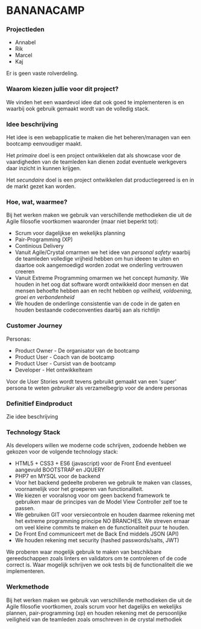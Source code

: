 # BANANACAMP

### Projectleden

* Annabel
* Rik 
* Marcel
* Kaj

Er is geen vaste rolverdeling.

### Waarom kiezen jullie voor dit project?

We vinden het een waardevol idee dat ook goed te implementeren is en waarbij ook gebruik gemaakt wordt van de volledig stack.

### Idee beschrijving

Het idee is een webapplicatie te maken die het beheren/managen van een bootcamp eenvoudiger maakt.

Het *primaire* doel is een project ontwikkelen dat als showcase voor de vaardigheden van de teamleden kan dienen zodat eventuele werkgevers daar inzicht in kunnen krijgen.

Het *secundaire* doel is een project ontwikkelen dat productiegereed is en in de markt gezet kan worden.

### Hoe, wat, waarmee?

Bij het werken maken we gebruik van verschillende methodieken die uit de Agile filosofie voortkomen waaronder (maar niet beperkt tot):

* Scrum voor dagelijkse en wekelijks planning
* Pair-Programming (XP)
* Continious Delivery
* Vanuit Agile/Crystal omarmen we het idee van *personal safety* waarbij de teamleden volledige vrijheid hebben om hun ideeen te uiten en daartoe ook aangemoedigd worden zodat we onderling vertrouwen creeren
* Vanuit Extreme Programming omarmen we het concept *humanity*. We houden in het oog dat software wordt ontwikkeld door mensen en dat mensen behoefte hebben aan en recht hebben op *veilheid, voldoening, groei en verbondenheid*
* We houden de onderlinge consistentie van de code in de gaten en houden bestaande codeconventies daarbij aan als richtlijn

### Customer Journey

Personas:

* Product Owner - De organisator van de bootcamp
* Product User - Coach van de bootcamp
* Product User - Cursist van de bootcamp
* Developer - Het ontwikkelteam

Voor de User Stories wordt tevens gebruikt gemaakt van een 'super' persona te weten *gebruiker* als verzamelbegrip voor de andere personas

### Definitief Eindproduct

Zie idee beschrijving

### Technology Stack

Als developers willen we moderne code schrijven, zodoende hebben we gekozen voor de volgende technology stack:

* HTML5 + CSS3 + ES6 (javascript) voor de Front End eventueel aangevuld BOOTSTRAP en JQUERY
* PHP7 en MYSQL voor de backend
* Voor het backend gedeelte proberen we gebruik te maken van classes, voornamelijk voor het groeperen van functionaliteit.
* We kiezen er vooralsnog voor om geen backend framework te gebruiken maar de principes van de Model View Controller zelf toe te passen.
* We gebruiken GIT voor versiecontrole en houden daarmee rekening met het extreme programming principe NO BRANCHES. We streven ernaar om veel kleine commits te maken en de functionaliteit puur te houden.
* De Front End communiceert met de Back End middels JSON (API)
* We houden rekening met security (hashed passwords/salts, JWT)

We proberen waar mogelijk gebruik te maken van beschikbare gereedschappen zoals linters en validators om te controleren of de code correct is. Waar mogelijk schrijven we ook tests bij de functionaliteit die we implementeren.

### Werkmethode
Bij het werken maken we gebruik van verschillende methodieken die uit de Agile filosofie voortkomen, zoals scrum voor het dagelijks en wekelijks plannen, pair-programming (xp) en houden rekening met de persoonlijke veiligheid van de teamleden zoals omschreven in de crystal methodiek
